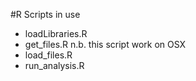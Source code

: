 #R Scripts in use

- loadLibraries.R
- get_files.R  n.b. this script work on OSX
- load_files.R
- run_analysis.R
